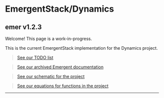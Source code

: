 <h1>EmergentStack/Dynamics</h1>

<h2>emer v1.2.3</h2>

Welcome!  This page is a work-in-progress.

This is the current EmergentStack implementation for the Dynamics project.

> [See our TODO list](documentation/TODO.md)

> [See our archived Emergent documentation](documentation/OldEmergentDoc.md)

> [See our schematic for the project](https://lucid.app/lucidchart/d0b7909a-63c5-4f27-ac7b-0302e7b34b78/edit?invitationId=inv_c26ddbe3-b734-45f4-b949-3a596a48ed06)

> [See our equations for functions in the project](documentation/equations.pdf)
---
